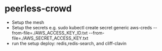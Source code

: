 # peerless-crowd

- Setup the mesh
- Setup the secrets
e.g. sudo kubectl create secret generic aws-creds --from-file=./AWS_ACCESS_KEY_ID.txt --from-file=./AWS_SECRET_ACCESS_KEY.txt
- run the setup
deploy: redis,redis-search, and cliff-clavin



